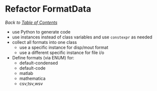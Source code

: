 # Refactor FormatData

_Back to [Table of Contents](README.md)_

* use Python to generate code
* use instances instead of class variables and use `constexpr` as needed
* collect all formats into one class
   * use a specific instance for disp/mout format
   * use a different specific instance for file i/o
* Define formats (via ENUM) for:
   * default-condensed
   * default-code
   * matlab
   * mathematica
   * csv,tsv,wsv 
